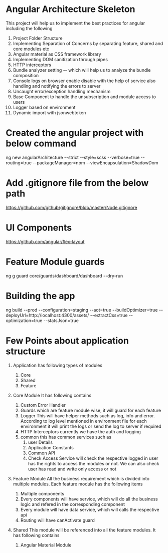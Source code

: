 # Angular Architecture Skeleton
This project will help us to implement the best practices for angular including the following
1. Project Folder Structure
2. Implementing Separation of Concerns by separating feature, shared and core modules etc
3. Angular material as CSS framework library
4. Implementing DOM sanitization through pipes
5. HTTP interceptors
6. Bundle analyzer setting -- which will help us to analyze the bundle composition
7. Console logs on browser enable disable with the help of service also handling and notifying the errors to server
8. Uncaught error/exception handling mechanism
9. Base Component to handle the unsubscription and module access to users
10. Logger based on environment
11. Dynamic import with jsonwebtoken
# Created the angular project with below command
ng new angularArchitecture --strict --style=scss --verbose=true --routing=true --packageManager=npm --viewEncapsulation=ShadowDom
# Add .gitignore file from the below path
https://github.com/github/gitignore/blob/master/Node.gitignore

# UI Components
https://github.com/angular/flex-layout

# Feature Module guards
ng g guard core/guards/dashboard/dashboard  --dry-run

# Building the app
ng build --prod --configuration=staging --aot=true --buildOptimizer=true --deployUrl=http://localhost:4300/assets/ --extractCss=true --optimization=true --statsJson=true


# Few Points about application structure
1. Application has following types of modules
   1. Core
   2. Shared
   3. Feature

2. Core  Module 
   It has following contains
   1. Custom Error Handler
   2. Guards which are feature module wise, it will guard for each feature
   3. Logger This will have helper methods such as log, info and error. According to log level mentioned in environment file for each environment it will print the logs or send the log to server if required
   4. HTTP Interceptors currently we have the auth and logging 
   5. common this has common services such as
      1. user Details
      2. Application Constants
      3. Common API 
      4. Check Access Service will check the respective logged in user has the rights to access the modules or not. We can also check user has read and write only access or not

3. Feature Module 
   All the business requirement which is divided into multiple modules. Each feature module has the following items
      1. Multiple components 
      2. Every components will have service, which will do all the business logic and refered in the corresponding component
      3. Every module will have data service, which will calls the respective api 
      4. Routing will have canActivate guard 

4. Shared
   This module will be referenced into all the feature modules. It has following contains
   1. Angular Material Module
